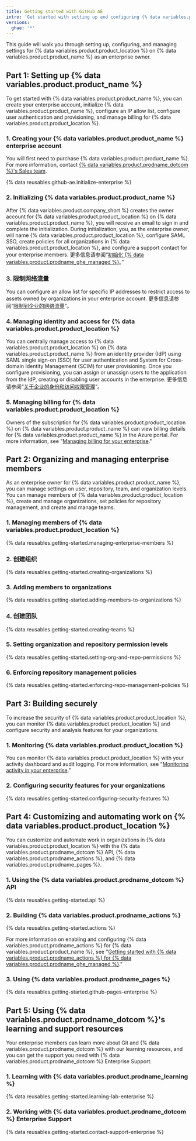 ```yaml
---
title: Getting started with GitHub AE
intro: 'Get started with setting up and configuring {% data variables.product.product_name %} for {% data variables.product.product_location %}.'
versions:
  ghae: '*'
---
```


This guide will walk you through setting up, configuring, and managing settings for {% data variables.product.product_location %} on {% data variables.product.product_name %} as an enterprise owner.

## Part 1: Setting up {% data variables.product.product_name %}
To get started with {% data variables.product.product_name %}, you can create your enterprise account, initialize {% data variables.product.product_name %}, configure an IP allow list, configure user authentication and provisioning, and manage billing for {% data variables.product.product_location %}.

### 1. Creating your {% data variables.product.product_name %} enterprise account
You will first need to purchase {% data variables.product.product_name %}. For more information, contact [{% data variables.product.prodname_dotcom %}'s Sales team](https://enterprise.github.com/contact).

{% data reusables.github-ae.initialize-enterprise %}

### 2. Initializing {% data variables.product.product_name %}
After {% data variables.product.company_short %} creates the owner account for {% data variables.product.product_location %} on {% data variables.product.product_name %}, you will receive an email to sign in and complete the initialization. During initialization, you, as the enterprise owner, will name {% data variables.product.product_location %}, configure SAML SSO, create policies for all organizations in {% data variables.product.product_location %}, and configure a support contact for your enterprise members. 更多信息请参阅“[初始化 {% data variables.product.prodname_ghe_managed %}](/admin/configuration/configuring-your-enterprise/initializing-github-ae)。”

### 3. 限制网络流量
You can configure an allow list for specific IP addresses to restrict access to assets owned by organizations in your enterprise account. 更多信息请参阅“[限制到企业的网络流量](/admin/configuration/configuring-your-enterprise/restricting-network-traffic-to-your-enterprise)”。

### 4. Managing identity and access for {% data variables.product.product_location %}
You can centrally manage access to {% data variables.product.product_location %} on {% data variables.product.product_name %} from an identity provider (IdP) using SAML single sign-on (SSO) for user authentication and System for Cross-domain Identity Management (SCIM) for user provisioning. Once you configure provisioning, you can assign or unassign users to the application from the IdP, creating or disabling user accounts in the enterprise. 更多信息请参阅“[关于企业的身份和访问权限管理](/admin/authentication/managing-identity-and-access-for-your-enterprise/about-identity-and-access-management-for-your-enterprise)”。

### 5. Managing billing for {% data variables.product.product_location %}
Owners of the subscription for {% data variables.product.product_location %} on {% data variables.product.product_name %} can view billing details for {% data variables.product.product_name %} in the Azure portal. For more information, see "[Managing billing for your enterprise](/admin/overview/managing-billing-for-your-enterprise)."

## Part 2: Organizing and managing enterprise members
As an enterprise owner for {% data variables.product.product_name %}, you can manage settings on user, repository, team, and organization levels. You can manage members of {% data variables.product.product_location %}, create and manage organizations, set policies for repository management, and create and manage teams.

### 1. Managing members of {% data variables.product.product_location %}
{% data reusables.getting-started.managing-enterprise-members %}

### 2. 创建组织
{% data reusables.getting-started.creating-organizations %}

### 3. Adding members to organizations
{% data reusables.getting-started.adding-members-to-organizations %}

### 4. 创建团队
{% data reusables.getting-started.creating-teams %}

### 5. Setting organization and repository permission levels
{% data reusables.getting-started.setting-org-and-repo-permissions %}

### 6. Enforcing repository management policies
{% data reusables.getting-started.enforcing-repo-management-policies %}

## Part 3: Building securely
To increase the security of {% data variables.product.product_location %}, you can monitor {% data variables.product.product_location %} and configure security and analysis features for your organizations.

### 1. Monitoring {% data variables.product.product_location %}
You can monitor {% data variables.product.product_location %} with your activity dashboard and audit logging. For more information, see "[Monitoring activity in your enterprise](/admin/user-management/monitoring-activity-in-your-enterprise)."

### 2. Configuring security features for your organizations
{% data reusables.getting-started.configuring-security-features %}

## Part 4: Customizing and automating work on {% data variables.product.product_location %}
You can customize and automate work in organizations in {% data variables.product.product_location %} with the {% data variables.product.prodname_dotcom %} API, {% data variables.product.prodname_actions %}, and {% data variables.product.prodname_pages %}.

### 1. Using the {% data variables.product.prodname_dotcom %} API
{% data reusables.getting-started.api %}

### 2. Building {% data variables.product.prodname_actions %}
{% data reusables.getting-started.actions %}

For more information on enabling and configuring {% data variables.product.prodname_actions %} for {% data variables.product.product_name %}, see "[Getting started with {% data variables.product.prodname_actions %} for {% data variables.product.prodname_ghe_managed %}](/admin/github-actions/using-github-actions-in-github-ae/getting-started-with-github-actions-for-github-ae)."

### 3. Using {% data variables.product.prodname_pages %}
{% data reusables.getting-started.github-pages-enterprise %}
## Part 5: Using {% data variables.product.prodname_dotcom %}'s learning and support resources
Your enterprise members can learn more about Git and {% data variables.product.prodname_dotcom %} with our learning resources, and you can get the support you need with {% data variables.product.prodname_dotcom %} Enterprise Support.

### 1. Learning with {% data variables.product.prodname_learning %}
{% data reusables.getting-started.learning-lab-enterprise %}

### 2. Working with {% data variables.product.prodname_dotcom %} Enterprise Support
{% data reusables.getting-started.contact-support-enterprise %}
